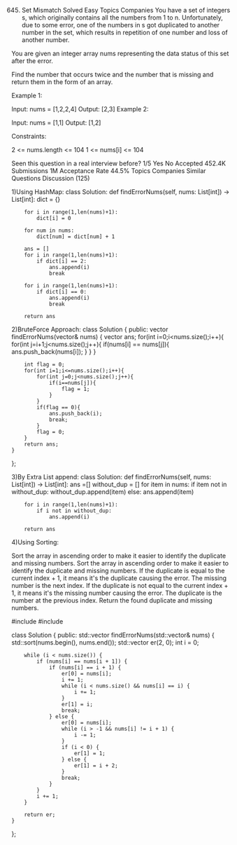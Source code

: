 645. Set Mismatch
Solved
Easy
Topics
Companies
You have a set of integers s, which originally contains all the numbers from 1 to n. Unfortunately, due to some error, one of the numbers in s got duplicated to another number in the set, which results in repetition of one number and loss of another number.

You are given an integer array nums representing the data status of this set after the error.

Find the number that occurs twice and the number that is missing and return them in the form of an array.

 

Example 1:

Input: nums = [1,2,2,4]
Output: [2,3]
Example 2:

Input: nums = [1,1]
Output: [1,2]
 

Constraints:

2 <= nums.length <= 104
1 <= nums[i] <= 104

Seen this question in a real interview before?
1/5
Yes
No
Accepted
452.4K
Submissions
1M
Acceptance Rate
44.5%
Topics
Companies
Similar Questions
Discussion (125)

1)Using HashMap:
class Solution:
    def findErrorNums(self, nums: List[int]) -> List[int]:
        dict = {}

        for i in range(1,len(nums)+1):
            dict[i] = 0

        for num in nums:
            dict[num] = dict[num] + 1

        ans = []
        for i in range(1,len(nums)+1):
            if dict[i] == 2:
                ans.append(i)
                break

        for i in range(1,len(nums)+1):
            if dict[i] == 0:
                ans.append(i)
                break

        return ans 

2)BruteForce Approach:
class Solution {
public:
    vector<int> findErrorNums(vector<int>& nums) {
        vector <int> ans;
        for(int i=0;i<nums.size();i++){
            for(int j=i+1;j<nums.size();j++){
                if(nums[i] == nums[j]){
                    ans.push_back(nums[i]);
                }
            }
        }

        int flag = 0;
        for(int i=1;i<=nums.size();i++){
            for(int j=0;j<nums.size();j++){
                if(i==nums[j]){
                    flag = 1;
                }
            }
            if(flag == 0){
                ans.push_back(i);
                break;
            }
            flag = 0;
        }
        return ans;
    }
};

3)By Extra List append:
class Solution:
    def findErrorNums(self, nums: List[int]) -> List[int]:
        ans =[]
        without_dup = []
        for item in nums:
            if item not in without_dup:
                without_dup.append(item)
            else:
                ans.append(item)
        
        for i in range(1,len(nums)+1):
            if i not in without_dup:
                ans.append(i)

        return ans

4)Using Sorting:

Sort the array in ascending order to make it easier to identify the duplicate and missing numbers.
Sort the array in ascending order to make it easier to identify the duplicate and missing numbers.
If the duplicate is equal to the current index + 1, it means it's the duplicate causing the error. The missing number is the next index.
If the duplicate is not equal to the current index + 1, it means it's the missing number causing the error. The duplicate is the number at the previous index.
Return the found duplicate and missing numbers.

#include <vector>
#include <algorithm>

class Solution {
public:
    std::vector<int> findErrorNums(std::vector<int>& nums) {
        std::sort(nums.begin(), nums.end());
        std::vector<int> er(2, 0);
        int i = 0;

        while (i < nums.size()) {
            if (nums[i] == nums[i + 1]) {
                if (nums[i] == i + 1) {
                    er[0] = nums[i];
                    i += 1;
                    while (i < nums.size() && nums[i] == i) {
                        i += 1;
                    }
                    er[1] = i;
                    break;
                } else {
                    er[0] = nums[i];
                    while (i > -1 && nums[i] != i + 1) {
                        i -= 1;
                    }
                    if (i < 0) {
                        er[1] = 1;
                    } else {
                        er[1] = i + 2;
                    }
                    break;
                }
            }
            i += 1;
        }

        return er;
    }
};